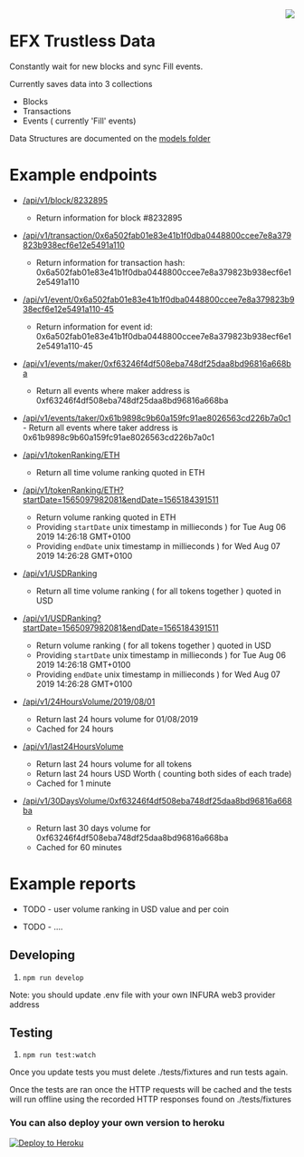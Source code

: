 <img src="https://avatars3.githubusercontent.com/u/33315316?s=200&v=4" align="right" />

# EFX Trustless Data

  Constantly wait for new blocks and sync Fill events.

  Currently saves data into 3 collections
   - Blocks
   - Transactions
   - Events ( currently 'Fill' events)

  Data Structures are documented on the [models folder](./src/models)

# Example endpoints

  - [/api/v1/block/8232895](https://efx-trustless-data.herokuapp.com/api/v1/block/8232895)
    - Return information for block #8232895

  - [/api/v1/transaction/0x6a502fab01e83e41b1f0dba0448800ccee7e8a379823b938ecf6e12e5491a110](https://efx-trustless-data.herokuapp.com/api/v1/transaction/0x6a502fab01e83e41b1f0dba0448800ccee7e8a379823b938ecf6e12e5491a110)
    - Return information for transaction hash: 0x6a502fab01e83e41b1f0dba0448800ccee7e8a379823b938ecf6e12e5491a110

  - [/api/v1/event/0x6a502fab01e83e41b1f0dba0448800ccee7e8a379823b938ecf6e12e5491a110-45](https://efx-trustless-data.herokuapp.com/api/v1/event/0x6a502fab01e83e41b1f0dba0448800ccee7e8a379823b938ecf6e12e5491a110-45)
    - Return information for event id: 0x6a502fab01e83e41b1f0dba0448800ccee7e8a379823b938ecf6e12e5491a110-45

  - [/api/v1/events/maker/0xf63246f4df508eba748df25daa8bd96816a668ba](https://efx-trustless-data.herokuapp.com/api/v1/events/maker/0xf63246f4df508eba748df25daa8bd96816a668ba)
    - Return all events where maker address is 0xf63246f4df508eba748df25daa8bd96816a668ba

  -  [/api/v1/events/taker/0x61b9898c9b60a159fc91ae8026563cd226b7a0c1](https://efx-trustless-data.herokuapp.com/api/v1/events/taker/0x61b9898c9b60a159fc91ae8026563cd226b7a0c1)
    - Return all events where taker address is 0x61b9898c9b60a159fc91ae8026563cd226b7a0c1

  - [/api/v1/tokenRanking/ETH](https://efx-trustless-data.herokuapp.com/api/v1/tokenRanking/ETH)
    - Return all time volume ranking quoted in ETH

  - [/api/v1/tokenRanking/ETH?startDate=1565097982081&endDate=1565184391511](https://efx-trustless-data.herokuapp.com/api/v1/tokenRanking/ETH?startDate=1565097982081&endDate=1565184391511)
    - Return volume ranking quoted in ETH
    - Providing `startDate` unix timestamp in millieconds ) for Tue Aug 06 2019 14:26:18 GMT+0100
    - Providing `endDate` unix timestamp in millieconds ) for Wed Aug 07 2019 14:26:28 GMT+0100

  - [/api/v1/USDRanking](/api/v1/USDRanking)
    - Return all time volume ranking ( for all tokens together ) quoted in USD

  - [/api/v1/USDRanking?startDate=1565097982081&endDate=1565184391511](/api/v1/USDRanking?startDate=1565097982081&endDate=1565184391511)
    - Return volume ranking ( for all tokens together ) quoted in USD
    - Providing `startDate` unix timestamp in millieconds ) for Tue Aug 06 2019 14:26:18 GMT+0100
    - Providing `endDate` unix timestamp in millieconds ) for Wed Aug 07 2019 14:26:28 GMT+0100

  - [/api/v1/24HoursVolume/2019/08/01](https://efx-trustless-data.herokuapp.com/api/v1/24HoursVolume/2019/08/01)
    - Return last 24 hours volume for 01/08/2019
    - Cached for 24 hours

  - [/api/v1/last24HoursVolume](https://efx-trustless-data.herokuapp.com/api/v1/last24HoursVolume)
    - Return last 24 hours volume for all tokens
    - Return last 24 hours USD Worth ( counting both sides of each trade)
    - Cached for 1 minute

  - [/api/v1/30DaysVolume/0xf63246f4df508eba748df25daa8bd96816a668ba](https://efx-trustless-data.herokuapp.com/api/v1/30DaysVolume/0xf63246f4df508eba748df25daa8bd96816a668ba)
    - Return last 30 days volume for 0xf63246f4df508eba748df25daa8bd96816a668ba
    - Cached for 60 minutes

# Example reports

  - TODO - user volume ranking in USD value and per coin

  - TODO - ....

## Developing

1. `npm run develop`

Note: you should update .env file with your own INFURA web3 provider address

## Testing

1. `npm run test:watch`

Once you update tests you must delete ./tests/fixtures and run tests again.

Once the tests are ran once the HTTP requests will be cached and the tests will
run offline using the recorded HTTP responses found on ./tests/fixtures

### You can also deploy your own version to heroku

[![Deploy to Heroku](https://www.herokucdn.com/deploy/button.png)](https://heroku.com/deploy)

